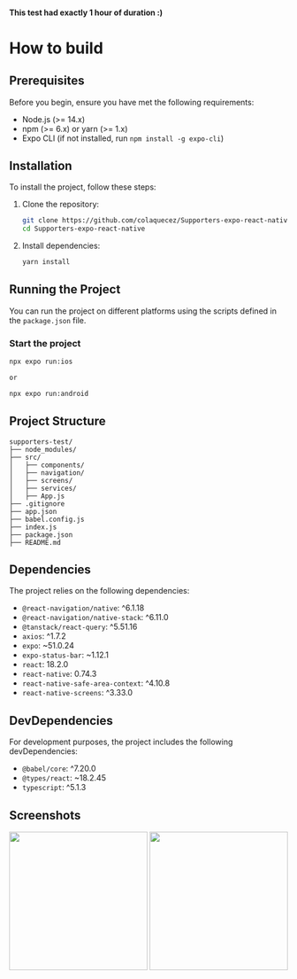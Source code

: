 
#### This test had exactly 1 hour of duration :)

# How to build

## Prerequisites
Before you begin, ensure you have met the following requirements:
- Node.js (>= 14.x)
- npm (>= 6.x) or yarn (>= 1.x)
- Expo CLI (if not installed, run `npm install -g expo-cli`)

## Installation
To install the project, follow these steps:

1. Clone the repository:
    ```bash
    git clone https://github.com/colaquecez/Supporters-expo-react-native
    cd Supporters-expo-react-native
    ```

2. Install dependencies:
    ```bash
    yarn install
    ```

## Running the Project
You can run the project on different platforms using the scripts defined in the `package.json` file.

### Start the project

```bash
npx expo run:ios

or

npx expo run:android
```

## Project Structure

```
supporters-test/
├── node_modules/
├── src/
│   ├── components/
│   ├── navigation/
│   ├── screens/
│   ├── services/
│   ├── App.js
├── .gitignore
├── app.json
├── babel.config.js
├── index.js
├── package.json
├── README.md
```

## Dependencies
The project relies on the following dependencies:

- `@react-navigation/native`: ^6.1.18
- `@react-navigation/native-stack`: ^6.11.0
- `@tanstack/react-query`: ^5.51.16
- `axios`: ^1.7.2
- `expo`: ~51.0.24
- `expo-status-bar`: ~1.12.1
- `react`: 18.2.0
- `react-native`: 0.74.3
- `react-native-safe-area-context`: ^4.10.8
- `react-native-screens`: ^3.33.0

## DevDependencies
For development purposes, the project includes the following devDependencies:

- `@babel/core`: ^7.20.0
- `@types/react`: ~18.2.45
- `typescript`: ^5.1.3

## Screenshots

<img src="https://github.com/user-attachments/assets/a07bab2a-c19d-4e40-9281-f166e4e60ecb" width="250px" />
<img src="https://github.com/user-attachments/assets/3c1f41fb-bc1a-471f-8d49-38862c13cdf4" width="250px" />
